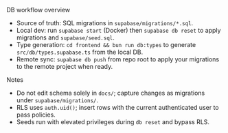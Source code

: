 DB workflow overview

- Source of truth: SQL migrations in `supabase/migrations/*.sql`.
- Local dev: run `supabase start` (Docker) then `supabase db reset` to apply migrations and `supabase/seed.sql`.
- Type generation: `cd frontend && bun run db:types` to generate `src/db/types.supabase.ts` from the local DB.
- Remote sync: `supabase db push` from repo root to apply your migrations to the remote project when ready.

Notes
- Do not edit schema solely in `docs/`; capture changes as migrations under `supabase/migrations/`.
- RLS uses `auth.uid()`; insert rows with the current authenticated user to pass policies.
- Seeds run with elevated privileges during `db reset` and bypass RLS.

